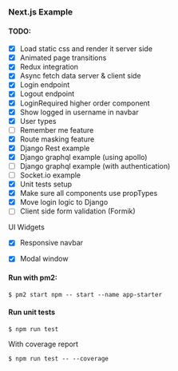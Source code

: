 ### Next.js Example

#### TODO:

- [x] Load static css and render it server side
- [x] Animated page transitions
- [x] Redux integration
- [x] Async fetch data server & client side
- [x] Login endpoint
- [x] Logout endpoint
- [x] LoginRequired higher order component
- [x] Show logged in username in navbar
- [x] User types
- [ ] Remember me feature
- [x] Route masking feature
- [x] Django Rest example
- [x] Django graphql example (using apollo)
- [ ] Django graphql example (with authentication)
- [ ] Socket.io example
- [x] Unit tests setup
- [x] Make sure all components use propTypes
- [x] Move login logic to Django
- [ ] Client side form validation (Formik)

UI Widgets
- [x] Responsive navbar
- [x] Modal window


#### Run with pm2:

```$ pm2 start npm -- start --name app-starter```

#### Run unit tests

```$ npm run test```

With coverage report

```$ npm run test -- --coverage```
